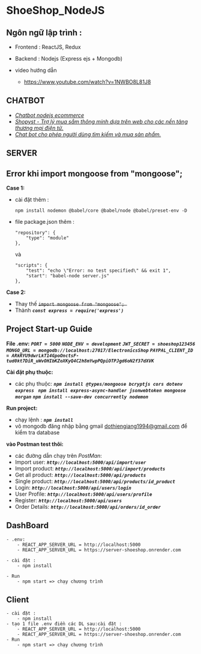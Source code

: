 # ShoeShop_NodeJS
## Ngôn ngữ lập trình :

* Frontend : ReactJS, Redux

* Backend : Nodejs (Express ejs + Mongodb)

*  video hướng dẫn       
    -  https://www.youtube.com/watch?v=1NWBO8L81J8
## CHATBOT
- [_Chatbot nodejs ecommerce_](https://github.com/search?q=chatbot+nodejs+ecommerce)
- [_Shopyst - Trợ lý mua sắm thông minh dựa trên web cho các nền tảng thương mại điện tử._](https://github.com/Nitinkumar-Gove/shopyst)
- [_Chat bot cho phép người dùng tìm kiếm và mua sản phẩm._](https://github.com/sunnysetia93/EcommerceChatBot)


## SERVER

## Error khi import mongoose from "mongoose"; 
 
**Case 1:**
- cài đặt thêm :
    ```
    npm install nodemon @babel/core @babel/node @babel/preset-env -D
    ```
- file package.json thêm : 
    ```
    "repository": {
        "type": "module"
    },
    ```
    và
    ```
    "scripts": {
        "test": "echo \"Error: no test specified\" && exit 1",
        "start": "babel-node server.js"
    },
    ```
**Case 2:**
- Thay thế ~~`import mongoose from "mongoose"; `~~
- Thành _**`const express = require('express') `**_

## Project Start-up Guide

**File .env:**
    _**`PORT = 5000`**_
    _**`NODE_ENV = development`**_
    _**`JWT_SECRET = shoeshop123456`**_
    _**`MONGO_URL = mongodb://localhost:27017/ElectronicsShop`**_
    _**`PAYPAL_CLIENT_ID = ARkRYU9dwrLkT14GpoOnctsF-tud0kt7DiR_uWvOHIbKZoXKyQ4C2h8mYwpPQpiOTPJgd6oN2f37dXVK`**_

**Cài đặt phụ thuộc:**
-  các phụ thuộc:
    _**`npm install @types/mongoose bcryptjs cors dotenv express `**_
    _**`npm install express-async-handler jsonwebtoken mongoose morgan`**_
    _**`npm install --save-dev concurrently nodemon`**_

**Run project:**
- chạy lệnh : 
    _**`npm install`**_
-  vô mongodb đăng nhập bằng gmail dothiengiang1994@gmail.com để kiểm tra database

**vào Postman test thôi:**
- các đường dẫn chạy trên _PostMan_:
- Import user: _**`http://localhost:5000/api/import/user`**_
- Import product: _**`http://localhost:5000/api/import/products`**_
- Get all product: _**`http://localhost:5000/api/products`**_
- Single product: _**`http://localhost:5000/api/products/id_product`**_
- Login: _**`http://localhost:5000/api/users/login`**_
- User Profile: _**`http://localhost:5000/api/users/profile`**_
- Register: _**`http://localhost:5000/api/users`**_
- Order Details: _**`http://localhost:5000/api/orders/id_order`**_

## DashBoard
    - .env:
        - REACT_APP_SERVER_URL = http://localhost:5000
        - REACT_APP_SERVER_URL = https://server-shoeshop.onrender.com
    
    - cài đặt : 
        - npm install
    
    - Run
        - npm start => chạy chương trình

## Client
    - cài đặt : 
        - npm install
    - tạo 1 file .env điền các DL sau:cài đặt : 
        - REACT_APP_SERVER_URL = http://localhost:5000
        - REACT_APP_SERVER_URL = https://server-shoeshop.onrender.com
    - Run
        - npm start => chạy chương trình
